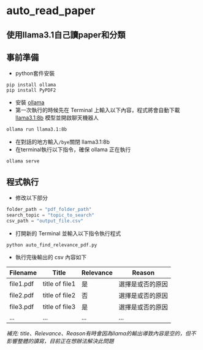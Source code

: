 # auto_read_paper
使用llama3.1自己讀paper和分類
---
## 事前準備
- python套件安裝
```
pip install ollama
pip install PyPDF2
```
- 安裝 [ollama](https://ollama.com/)
- 第一次執行的時候先在 Terminal 上輸入以下內容，程式將會自動下載 [llama3.1:8b](https://ollama.com/library/llama3.1) 模型並開啟聊天機器人
```bash
ollama run llama3.1:8b
```
- 在對話的地方輸入```/bye```關閉 llama3.1:8b
- 在terminal執行以下指令，確保 ollama 正在執行
```bash
ollama serve
```

## 程式執行
- 修改以下部分
```python
folder_path = "pdf_folder_path"
search_topic = "topic_to_search"
csv_path = "output_file.csv"
```
- 打開新的 Terminal 並輸入以下指令執行程式 
```bash
python auto_find_relevance_pdf.py
```
- 執行完後輸出的 csv 內容如下

|  Filename   | Title      | Relevance | Reason    |
| ----------- | ------------ | ----------- | ----------- |
| file1.pdf   | title of file1 | 是 | 選擇是或否的原因   |
| file2.pdf   | title of file2 | 否 | 選擇是或否的原因   |
| file3.pdf   | title of file3 | 是 | 選擇是或否的原因   |
| ...  | ... | ... | ...   |
 
*補充: title、Relevance、Reason有時會因為llama的輸出導致內容是空的，但不影響整體的讀寫，目前正在想辦法解決此問題*